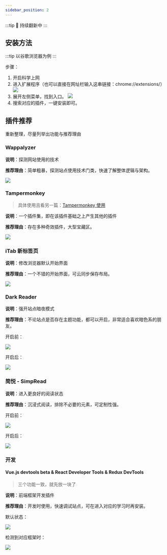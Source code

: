 ```yaml
---
sidebar_position: 2
---
```


:::tip
🔨 持续翻新中
:::

## 安装方法

:::tip
以谷歌浏览器为例
:::

步骤：

1. 开启科学上网
2. 进入扩展程序（也可以直接在网址栏输入这串链接：chrome://extensions/）
   ![](./images/10.png)
3. 展开左侧菜单，找到入口。
   ![](./images/11.png)
4. 搜索对应的插件，一键安装即可。

## 插件推荐

重新整理，尽量列举出功能与推荐理由

### Wappalyzer

**说明**：探测网站使用的技术

**推荐理由**：简单粗暴，探测站点使用技术门类，快速了解整体逻辑与架构。

![](./images/1.png)

### Tampermonkey

> 具体使用且看另一篇：[Tampermonkey 使用](./Tampermonkey使用.md)


**说明**：一个插件集，即在该插件基础之上产生其他的插件

**推荐理由**：存在多种奇效插件，大型宝藏区。

![](./images/2.png)

### iTab 新标签页

**说明**：修改浏览器默认开始界面

**推荐理由**：一个不错的开始界面，可云同步保存布局。

![](./images/3.png)

### Dark Reader

**说明**：强开站点暗夜模式

**推荐理由**：不论站点是否存在主题功能，都可以开启，非常适合喜欢暗色系的朋友。

开启前：

![](./images/4.png)

开启后：

![](./images/5.png)

### 简悦 - SimpRead

**说明**：进入更良好的阅读状态

**推荐理由**：沉浸式阅读，排除不必要的元素，可定制性强。

开启前：

![](./images/6.png)

开启后：

![](./images/7.png)

### 开发

#### Vue.js devtools beta & React Developer Tools & Redux DevTools

> 三个功能一致，就先放一块了

**说明**：前端框架开发插件

**推荐理由**：开发时使用，快速调试站点，可在进入对应的学习时再安装。

默认状态：

![](./images/8.png)

检测到对应框架时：

![](./images/9.png)
